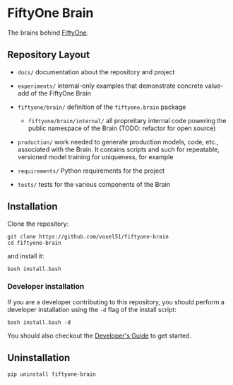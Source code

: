 # FiftyOne Brain

The brains behind [FiftyOne](https://github.com/voxel51/fiftyone).

## Repository Layout

-   `docs/` documentation about the repository and project

-   `experiments/` internal-only examples that demonstrate concrete value-add
    of the FiftyOne Brain

-   `fiftyone/brain/` definition of the `fiftyone.brain` package

    -   `fiftyone/brain/internal/` all propreitary internal code powering the
        public namespace of the Brain (TODO: refactor for open source)

-   `production/` work needed to generate production models, code, etc.,
    associated with the Brain. It contains scripts and such for repeatable,
    versioned model training for uniqueness, for example

-   `requirements/` Python requirements for the project

-   `tests/` tests for the various components of the Brain

## Installation

Clone the repository:

```shell
git clone https://github.com/voxel51/fiftyone-brain
cd fiftyone-brain
```

and install it:

```shell
bash install.bash
```

### Developer installation

If you are a developer contributing to this repository, you should perform a
developer installation using the `-d` flag of the install script:

```shell
bash install.bash -d
```

You should also checkout the
[Developer's Guide](https://github.com/voxel51/fiftyone-brain/blob/develop/docs/dev_guide.md)
to get started.

## Uninstallation

```shell
pip uninstall fiftyone-brain
```
